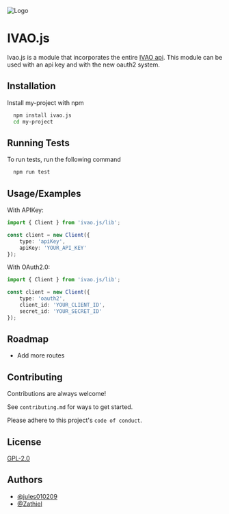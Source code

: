 
![Logo](https://repository-images.githubusercontent.com/644804762/873244be-8200-4f61-b0ff-46f165385766)


# IVAO.js

Ivao.js is a module that incorporates the entire [IVAO api](https://api.ivao.aero). This module can be used with an api key and with the new oauth2 system.


## Installation

Install my-project with npm

```bash
  npm install ivao.js
  cd my-project
```
    
## Running Tests

To run tests, run the following command

```bash
  npm run test
```


## Usage/Examples


With APIKey:
```typescript
import { Client } from 'ivao.js/lib';

const client = new Client({
    type: 'apiKey',
    apiKey: 'YOUR_API_KEY'
});
```
With OAuth2.0:
```typescript
import { Client } from 'ivao.js/lib';

const client = new Client({
    type: 'oauth2',
    client_id: 'YOUR_CLIENT_ID',
    secret_id: 'YOUR_SECRET_ID'
});
```



## Roadmap

- Add more routes


## Contributing

Contributions are always welcome!

See `contributing.md` for ways to get started.

Please adhere to this project's `code of conduct`.


## License

[GPL-2.0](https://github.com/ivao-js/ivao.js/blob/master/LICENSE)


## Authors

- [@jules010209](https://www.github.com/jules010209)
- [@Zathiel](https://github.com/Zathiel)

